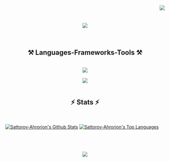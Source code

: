 <img align="right" src="https://visitor-badge.laobi.icu/badge?page_id=Sattorov-Ahrorjon.Sattorov-Ahrorjon" />
<br>
<h1 align="center">
    <img 
        src="https://readme-typing-svg.herokuapp.com/?font=Righteous&size=35&center=true&vCenter=true&width=500&height=70&duration=4000&lines=Hi+There!+👋;+I'm+Ahrorjon!;+I+am+a+backend+developer;+from+Uzbekistan+🇺🇿;" />
</h1>
<br>
<h2 align="center">⚒️ Languages-Frameworks-Tools ⚒️</h2>
<br>
<div align="center">
    <img src="https://skillicons.dev/icons?i=python,javascript,postgresql,github,git,cpp,c" /><br>
    <br>
    <img src="https://skillicons.dev/icons?i=django,drf,flask,fastapi,html,vscode" />
</div>
<br>
<h2 align="center">⚡ Stats ⚡</h2>
<br>

<p><a align="center" href="https://github-readme-stats.vercel.app/api?username=Sattorov-Ahrorjon&show_icons=true&count_private=true&theme=react&hide_border=true&bg_color=1F222E&title_color=F85D7F&icon_color=F8D866"><img alt="Sattorov-Ahrorjon's Github Stats"src="https://github-readme-stats.vercel.app/api?username=Sattorov-Ahrorjon&show_icons=true&count_private=true&theme=react&hide_border=true&bg_color=1F222E&title_color=F85D7F&icon_color=F8D866" /></a>
  <a align="center" href="https://denvercoder1-github-readme-stats.vercel.app/api/top-langs/?username=Sattorov-Ahrorjon&langs_count=8&layout=compact&theme=react&hide_border=true&bg_color=1F222E&title_color=F85D7F&icon_color=F8D866">
    <img alt="Sattorov-Ahrorjon's Top Languages" src="https://denvercoder1-github-readme-stats.vercel.app/api/top-langs/?username=Sattorov-Ahrorjon&langs_count=10&layout=compact&theme=react&hide_border=true&bg_color=1F222E&title_color=F85D7F&icon_color=F8D866" /></a>
</p>

<br>

<h1 align="center">
    <img 
        src="https://readme-typing-svg.herokuapp.com/?font=Righteous&size=35&center=true&vCenter=true&width=500&height=70&duration=4000&lines=Thank+you+for+Reading!!;" />
</h1>
